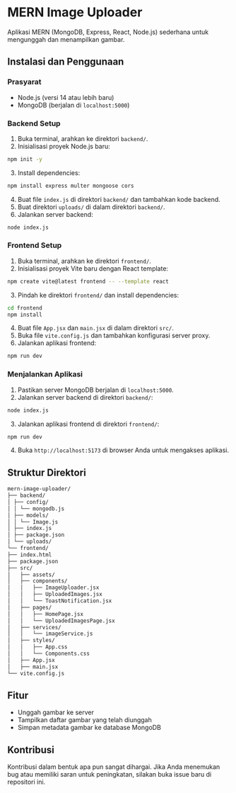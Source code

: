 # MERN Image Uploader

Aplikasi MERN (MongoDB, Express, React, Node.js) sederhana untuk mengunggah dan menampilkan gambar.

## Instalasi dan Penggunaan

### Prasyarat

- Node.js (versi 14 atau lebih baru)
- MongoDB (berjalan di `localhost:5000`)

### Backend Setup

1. Buka terminal, arahkan ke direktori `backend/`.
2. Inisialisasi proyek Node.js baru:

```bash
npm init -y
```

3. Install dependencies:

```bash
npm install express multer mongoose cors
```

4. Buat file `index.js` di direktori `backend/` dan tambahkan kode backend.
5. Buat direktori `uploads/` di dalam direktori `backend/`.
6. Jalankan server backend:

```bash
node index.js
```

### Frontend Setup

1. Buka terminal, arahkan ke direktori `frontend/`.
2. Inisialisasi proyek Vite baru dengan React template:

```bash
npm create vite@latest frontend -- --template react
```

3. Pindah ke direktori `frontend/` dan install dependencies:

```bash
cd frontend
npm install
```

4. Buat file `App.jsx` dan `main.jsx` di dalam direktori `src/`.
5. Buka file `vite.config.js` dan tambahkan konfigurasi server proxy.
6. Jalankan aplikasi frontend:

```bash
npm run dev
```

### Menjalankan Aplikasi

1. Pastikan server MongoDB berjalan di `localhost:5000`.
2. Jalankan server backend di direktori `backend/`:

```bash
node index.js
```

3. Jalankan aplikasi frontend di direktori `frontend/`:

```bash
npm run dev
```

4. Buka `http://localhost:5173` di browser Anda untuk mengakses aplikasi.

## Struktur Direktori

```bash
mern-image-uploader/
├── backend/
│ ├── config/
│ │ └── mongodb.js
│ ├── models/
│ │ └── Image.js
│ ├── index.js
│ ├── package.json
│ └── uploads/
└── frontend/
├── index.html
├── package.json
├── src/
│   ├── assets/
│   ├── components/
│   │   ├── ImageUploader.jsx
│   │   ├── UploadedImages.jsx
│   │   └── ToastNotification.jsx
│   ├── pages/
│   │   ├── HomePage.jsx
│   │   └── UploadedImagesPage.jsx
│   ├── services/
│   │   └── imageService.js
│   ├── styles/
│   │   ├── App.css
│   │   └── Components.css
│   ├── App.jsx
│   ├── main.jsx
└── vite.config.js
```

## Fitur

- Unggah gambar ke server
- Tampilkan daftar gambar yang telah diunggah
- Simpan metadata gambar ke database MongoDB

## Kontribusi

Kontribusi dalam bentuk apa pun sangat dihargai. Jika Anda menemukan bug atau memiliki saran untuk peningkatan, silakan buka issue baru di repositori ini.
